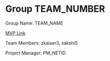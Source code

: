 # Group TEAM_NUMBER
Group Name: TEAM_NAME

[MVP Link](http://cs196.cs.illinois.edu)

Team Members: zkaiser3, sakshi5

Project Manager: PM_NETID
